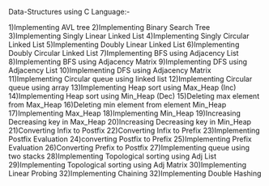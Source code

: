 Data-Structures using C Language:-

1)Implementing AVL tree
2)Implementing Binary Search Tree
3)Implementing Singly Linear Linked List
4)Implementing Singly Circular Linked List
5)Implementing Doubly Linear Linked List
6)Implementing Doubly Circular Linked List
7)Implementing BFS using Adjacency List
8)Implementing BFS using Adjacency Matrix
9)Implementing DFS using Adjacency List
10)Implementing DFS using Adjacency Matrix
11)Implementing Circular queue using linked list
12)Implementing Circular queue using array
13)Implementing Heap sort using Max_Heap (Inc)
14)Implementing Heap sort using Min_Heap (Dec)
15)Deleting max element from Max_Heap
16)Deleting min element from element Min_Heap
17)Implementing Max_Heap
18)Implementing Min_Heap
19)Increasing Decreasing key in Max_Heap
20)Increasing Decreasing key in Min_Heap
21)Converting Infix to Postfix
22)Converting Infix to Prefix
23)Implementing Postfix Evaluation
24)converting Postfix to Prefix
25)Implementing Prefix Evaluation
26)Converting Prefix to Postfix
27)Implementing queue using two stacks
28)Implementing Topological sorting using Adj List
29)Implementing Topological sorting using Adj Matrix
30)Implementing Linear Probing
32)Implementing Chaining
32)Implementing Double Hashing
